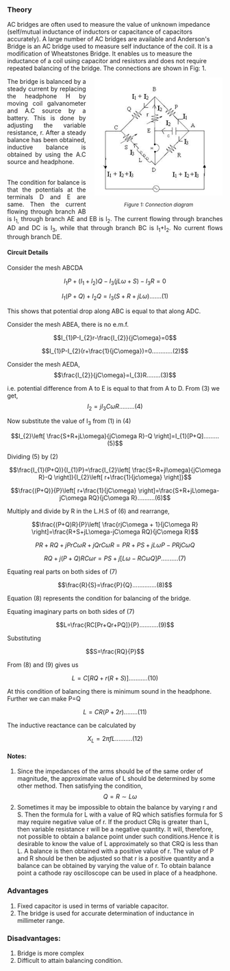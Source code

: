 ### Theory 

AC bridges are often used to measure the value of unknown impedance (self/mutual inductance of inductors or capacitance of capacitors accurately). A large number of AC bridges are available and Anderson's Bridge is an AC bridge used to measure self inductance of the coil. It is a modification of Wheatstones Bridge. It enables us to measure the inductance of a coil using capacitor and resistors and does not require repeated balancing of the bridge. The connections are shown in Fig: 1.

<div style="float: right; margin-left: 20px;">
  <img src="./images/figure_conn.jpg" alt="Figure 1" style="max-width: 300px; height: auto;">
  <p style="text-align: center; font-size: smaller; font-style: italic;">Figure 1: Connection diagram</p>
</div>

<p style="text-align: justify;">The bridge is balanced by a steady current by replacing the headphone H by moving coil galvanometer and A.C source by a battery. This is done by adjusting the variable resistance, r. After a steady balance has been obtained, inductive balance is obtained by using the A.C source and headphone.</p>

<p style="text-align: justify;"><br>
The condition for balance is that the potentials at the terminals D and E are same. Then the current flowing through branch AB is I<sub>1,</sub> through branch AE and EB is I<sub>2</sub>. The current flowing through branches AD and DC is I<sub>3</sub>, while that through branch BC is I<sub>1</sub>+I<sub>2</sub>. No current flows through branch DE.</p>

#### Circuit Details
Consider the mesh ABCDA

$$I_{1}P+(I_{1}+l_{2})Q-I_{3}(jL\omega+S)-I_{3}R=0$$


$$I_{1}(P+Q)+I_{2}Q=l_{3}(S+R+jL\omega).......(1)$$

This shows that potential drop along ABC is equal to that along ADC.

Consider the mesh ABEA, there is no e.m.f.

$$I_{1}P-I_{2}r-\frac{I_{2}}{jC\omega}=0$$

$$I_{1}P-I_{2}(r+\frac{1}{jC\omega})=0............(2)$$

Consider the mesh AEDA,
$$\frac{I_{2}}{jC\omega}=I_{3}R........(3)$$

i.e. potential difference from A to E is equal to that from A to D.
From (3) we get,
$$I_{2}=jI_{3}C\omega R.........(4)$$
<p>Now substitute the value of I<sub>3</sub> from (1) in (4)</p>

$$I_{2}\left[ \frac{S+R+jL\omega}{jC\omega R}-Q \right]=I_{1}[P+Q].........(5)$$

Dividing (5) by (2)

$$\frac{I_{1}(P+Q)}{I_{1}P}=\frac{I_{2}\left[ \frac{S+R+jl\omega}{jC\omega R}-Q \right]}{I_{2}\left[ r+\frac{1}{jc\omega} \right]}$$

$$\frac{(P+Q)}{P}\left[ r+\frac{1}{jC\omega} \right]=\frac{S+R+jL\omega-jC\omega RQ}{jC\omega R}..........(6)$$

Multiply and divide by R in the L.H.S of (6) and rearrange,

$$\frac{(P+Q)R}{P}\left[ \frac{rjC\omega + 1}{jC\omega R} \right]=\frac{R+S+jL\omega-jC\omega RQ}{jC\omega R}$$

$$PR+RQ+jPrC\omega R+jQrC\omega R=PR+PS+jL\omega P-PRjC\omega Q$$

$$RQ+j(P+Q)RC\omega r=PS+j[L\omega - RC\omega Q]P..........(7)$$

Equating real parts on both sides of (7)

$$\frac{R}{S}=\frac{P}{Q}..............(8)$$

Equation (8) represents the condition for balancing of the bridge.

Equating imaginary parts on both sides of (7)

$$L=\frac{RC[Pr+Qr+PQ]}{P}...........(9)$$

Substituting 

$$S=\frac{RQ}{P}$$

From (8) and (9) gives us

$$L=C[RQ+r(R+S)]...........(10)$$

At this condition of balancing there is minimum sound in the headphone.
Further we can make P=Q

$$L=CR(P+2r)........(11)$$

The inductive reactance can be calculated by


$$X_{L}=2\pi fL..........(12)$$

#### Notes:

1. Since the impedances of the arms should be of the same order of magnitude, the approximate value of L should be determined by some other method. Then satisfying the condition,
$$Q=R\sim L\omega$$
2. Sometimes it may be impossible to obtain the balance by varying r and S. Then the formula for L with a value of RQ which satisfies formula for S may require negative value of r. If the product  CRq is greater than L, then variable resistance r will be a negative quantity. It will, therefore, not possible to obtain a balance point under such conditions.Hence it is desirable to know the value of L approximately so that CRQ is less than L. A balance is then obtained with a positive value of r.  The value of P and R should be then be adjusted  so that r is a positive quantity and a balance can be obtained by varying the value of r.
To obtain balance point a cathode ray oscilloscope can be used in place of a headphone.


### Advantages
1. Fixed capacitor is used in terms of variable capacitor.
2. The bridge is used for accurate determination of inductance in millimeter range.

### Disadvantages:
1. Bridge is more complex
2. Difficult to attain balancing condition.

